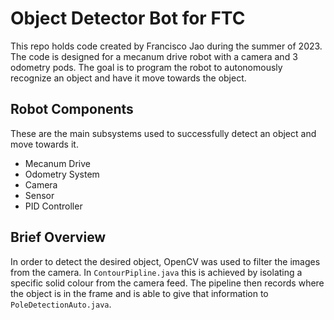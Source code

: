 
# Object Detector Bot for FTC

This repo holds code created by Francisco Jao during the summer of 2023. The code is designed for a mecanum drive robot with a camera and 3 odometry pods. The goal is to program the robot to autonomously recognize an object and have it move towards the object.


## Robot Components
These are the main subsystems used to successfully detect an object and move towards it.

* Mecanum Drive
* Odometry System
* Camera
* Sensor
* PID Controller

## Brief Overview

In order to detect the desired object, OpenCV was used to filter the images from the camera. In `ContourPipline.java` this is achieved by isolating a specific solid colour from the camera feed. The pipeline then records where the object is in the frame and is able to give that information to `PoleDetectionAuto.java`.